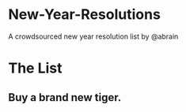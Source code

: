 # New-Year-Resolutions
A crowdsourced new year resolution list by @abrain

# The List
## Buy a brand new tiger.
